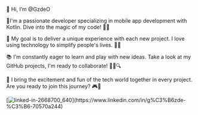 

👋 Hi, I’m @GzdeO
  
💫I'm a passionate developer specializing in mobile app development with Kotlin. Dive into the magic of my code! 🚀📱

🌟 My goal is to deliver a unique experience with each new project. I love using technology to simplify people's lives. 🌈💡

📚 I'm constantly eager to learn and play with new ideas. Take a look at my GitHub projects, I'm ready to collaborate! 👨‍💻🔍

🎉 I bring the excitement and fun of the tech world together in every project. Are you ready to join this journey? 🎮🤝

[![linked-in-2668700_640]([https://i.stack.imgur.com/gVE0j.png](https://image.similarpng.com/very-thumbnail/2020/04/Linkedin-logo-social-network-png.png))](https://www.linkedin.com/in/g%C3%B6zde-%C3%B6-70570a244)




